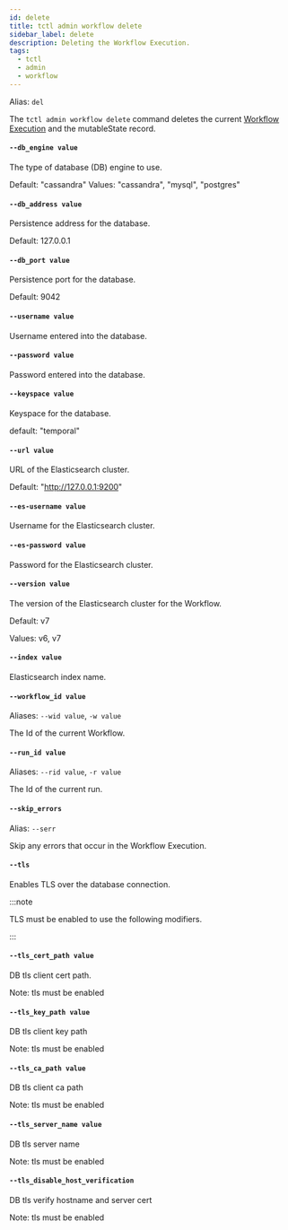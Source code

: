 ```yaml
---
id: delete
title: tctl admin workflow delete
sidebar_label: delete
description: Deleting the Workflow Execution.
tags:
  - tctl
  - admin
  - workflow
---
```


Alias: `del`

The `tctl admin workflow delete` command deletes the current [Workflow Execution](/workflows/#workflow-execution) and the mutableState record.

#### `--db_engine value`

The type of database (DB) engine to use.

Default: "cassandra"
Values: "cassandra", "mysql", "postgres"

#### `--db_address value`

Persistence address for the database.

Default: 127.0.0.1

#### `--db_port value`

Persistence port for the database.

Default: 9042

#### `--username value`

Username entered into the database.

#### `--password value`

Password entered into the database.

#### `--keyspace value`

Keyspace for the database.

default: "temporal"

#### `--url value`

URL of the Elasticsearch cluster.

Default: "http://127.0.0.1:9200"

#### `--es-username value`

Username for the Elasticsearch cluster.

#### `--es-password value`

Password for the Elasticsearch cluster.

#### `--version value`

The version of the Elasticsearch cluster for the Workflow.

Default: v7

Values: v6, v7

#### `--index value`

Elasticsearch index name.

#### `--workflow_id value`

Aliases: `--wid value`, `-w value`

The Id of the current Workflow.

#### `--run_id value`

Aliases: `--rid value`, `-r value`

The Id of the current run.

#### `--skip_errors`

Alias: `--serr`

Skip any errors that occur in the Workflow Execution.

#### `--tls`

Enables TLS over the database connection.

:::note

TLS must be enabled to use the following modifiers.

:::

#### `--tls_cert_path value`

DB tls client cert path.

Note: tls must be enabled

#### `--tls_key_path value`

DB tls client key path

Note: tls must be enabled

#### `--tls_ca_path value`

DB tls client ca path

Note: tls must be enabled

#### `--tls_server_name value`

DB tls server name

Note: tls must be enabled

#### `--tls_disable_host_verification`

DB tls verify hostname and server cert

Note: tls must be enabled
